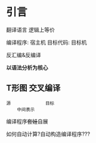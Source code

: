 

# 引言

翻译语言
    逻辑上等价

编译程序: 宿主机
目标代码: 目标机

反汇编&反编译

**以语法分析为核心**

## T形图 交叉编译
    源             目标
        中间表示

编译程序~~套娃~~自展

如何自动计算?自动构造编译程序???

